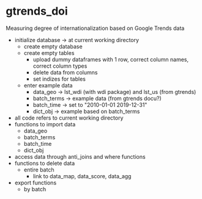 # gtrends_doi
Measuring degree of internationalization based on Google Trends data

- initialize database -> at current working directory
  - create empty database
  - create empty tables
    - upload dummy dataframes with 1 row, correct column names, correct column types
    - delete data from columns
    - set indizes for tables
  - enter example data
    - data_geo -> lst_wdi (with wdi package) and lst_us (from gtrends)
    - batch_terms -> example data (from gtrends docu?)
    - batch_time -> set to "2010-01-01 2019-12-31"
    - dict_obj -> example based on batch_terms
- all code refers to current working directory
- functions to import data
  - data_geo
  - batch_terms
  - batch_time
  - dict_obj
- access data through anti_joins and where functions
- functions to delete data
  - entire batch
    - link to data_map, data_score, data_agg
- export functions
  - by batch
